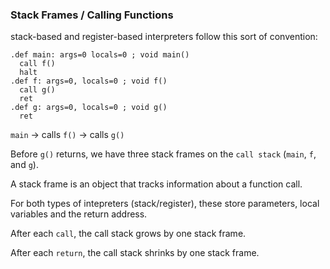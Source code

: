 ### Stack Frames / Calling Functions

stack-based and register-based interpreters follow this sort of convention:

```
.def main: args=0 locals=0 ; void main()
  call f()
  halt
.def f: args=0, locals=0 ; void f()
  call g()
  ret
.def g: args=0, locals=0 ; void g()
  ret
```

`main`
-> calls `f()`
   -> calls `g()`

Before `g()` returns, we have three stack frames on the `call stack` (`main`, `f`, and `g`).

A stack frame is an object that tracks information about a function call.

For both types of intepreters (stack/register), these store parameters, local variables and the return address.

After each `call`, the call stack grows by one stack frame.

After each `return`, the call stack shrinks by one stack frame.
